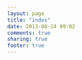 ```yaml
---
layout: page
title: "index"
date: 2013-08-14 09:02
comments: true
sharing: true
footer: true
---
```

